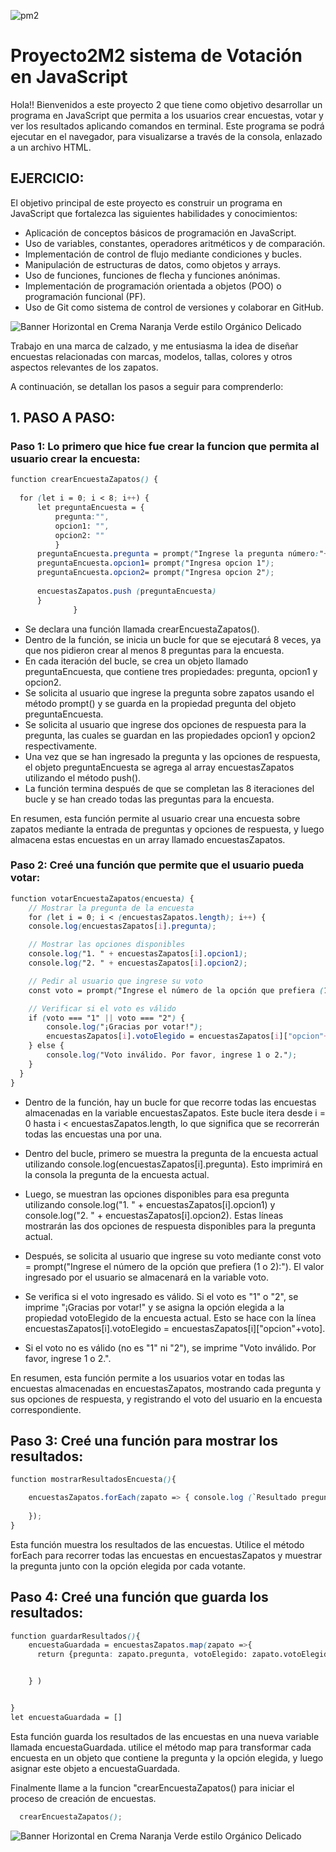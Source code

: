![pm2](https://github.com/Mariavaleriavarela/Proyecto2M2/assets/162743143/4aa002a8-3123-49fc-8316-d2055b3693d3)

# Proyecto2M2 sistema de Votación en JavaScript
Hola!! Bienvenidos a este proyecto 2 que tiene como objetivo desarrollar un programa en JavaScript que permita a los usuarios crear encuestas, votar y ver los resultados aplicando comandos en terminal. Este programa se podrá ejecutar en el navegador, para visualizarse a través de la consola, enlazado a un archivo HTML.


## EJERCICIO:
El objetivo principal de este proyecto es construir un programa en JavaScript que fortalezca las siguientes habilidades y conocimientos:

- Aplicación de conceptos básicos de programación en JavaScript.
- Uso de variables, constantes, operadores aritméticos y de comparación.
- Implementación de control de flujo mediante condiciones y bucles.
- Manipulación de estructuras de datos, como objetos y arrays.
- Uso de funciones, funciones de flecha y funciones anónimas.
- Implementación de programación orientada a objetos (POO) o programación funcional (PF).
- Uso de Git como sistema de control de versiones y colaborar en GitHub.


![Banner Horizontal en Crema Naranja Verde estilo Orgánico Delicado](https://github.com/Mariavaleriavarela/Proyecto2M2/assets/162743143/bf1fc960-32a0-4574-8415-676dae876199)


Trabajo en una marca de calzado, y me entusiasma la idea de diseñar encuestas relacionadas con marcas, modelos, tallas, colores y otros aspectos relevantes de los zapatos.

A continuación, se detallan los pasos a seguir para comprenderlo:

## 1. PASO A PASO:
### Paso 1: Lo primero que hice fue crear la funcion que permita al usuario crear la encuesta:

  ```scss
  function crearEncuestaZapatos() {
    
    for (let i = 0; i < 8; i++) {
        let preguntaEncuesta = {
            pregunta:"",
            opcion1: "",
            opcion2: ""
            }
        preguntaEncuesta.pregunta = prompt("Ingrese la pregunta número:"+ (i + 1) + "sobre zapatos")
        preguntaEncuesta.opcion1= prompt("Ingresa opcion 1");
        preguntaEncuesta.opcion2= prompt("Ingresa opcion 2");
    
        encuestasZapatos.push (preguntaEncuesta)
        }
                }
  ```

- Se declara una función llamada crearEncuestaZapatos().
- Dentro de la función, se inicia un bucle for que se ejecutará 8 veces, ya que nos pidieron crear al menos 8 preguntas para la encuesta.
- En cada iteración del bucle, se crea un objeto llamado preguntaEncuesta, que contiene tres propiedades: pregunta, opcion1 y opcion2.
- Se solicita al usuario que ingrese la pregunta sobre zapatos usando el método prompt() y se guarda en la propiedad pregunta del objeto preguntaEncuesta.
- Se solicita al usuario que ingrese dos opciones de respuesta para la pregunta, las cuales se guardan en las propiedades opcion1 y opcion2 respectivamente.
- Una vez que se han ingresado la pregunta y las opciones de respuesta, el objeto preguntaEncuesta se agrega al array encuestasZapatos utilizando el método push().
- La función termina después de que se completan las 8 iteraciones del bucle y se han creado todas las preguntas para la encuesta.
  
En resumen, esta función permite al usuario crear una encuesta sobre zapatos mediante la entrada de preguntas y opciones de respuesta, y luego almacena estas encuestas en un array llamado encuestasZapatos.

  
### Paso 2: Creé una función que permite que el usuario pueda votar:

```scss
function votarEncuestaZapatos(encuesta) {
    // Mostrar la pregunta de la encuesta
    for (let i = 0; i < (encuestasZapatos.length); i++) {
    console.log(encuestasZapatos[i].pregunta);

    // Mostrar las opciones disponibles
    console.log("1. " + encuestasZapatos[i].opcion1);
    console.log("2. " + encuestasZapatos[i].opcion2);

    // Pedir al usuario que ingrese su voto
    const voto = prompt("Ingrese el número de la opción que prefiera (1 o 2):");

    // Verificar si el voto es válido
    if (voto === "1" || voto === "2") {
        console.log("¡Gracias por votar!");
        encuestasZapatos[i].votoElegido = encuestasZapatos[i]["opcion"+voto]
    } else {
        console.log("Voto inválido. Por favor, ingrese 1 o 2.");
    }
  }
}
  ```

- Dentro de la función, hay un bucle for que recorre todas las encuestas almacenadas en la variable encuestasZapatos. Este bucle itera desde i = 0 hasta i < encuestasZapatos.length, lo que significa que se recorrerán todas las encuestas una por una.

- Dentro del bucle, primero se muestra la pregunta de la encuesta actual utilizando console.log(encuestasZapatos[i].pregunta). Esto imprimirá en la consola la pregunta de la encuesta actual.

- Luego, se muestran las opciones disponibles para esa pregunta utilizando console.log("1. " + encuestasZapatos[i].opcion1) y console.log("2. " + encuestasZapatos[i].opcion2). Estas líneas mostrarán las dos opciones de respuesta disponibles para la pregunta actual.

- Después, se solicita al usuario que ingrese su voto mediante const voto = prompt("Ingrese el número de la opción que prefiera (1 o 2):"). El valor ingresado por el usuario se almacenará en la variable voto.

- Se verifica si el voto ingresado es válido. Si el voto es "1" o "2", se imprime "¡Gracias por votar!" y se asigna la opción elegida a la propiedad votoElegido de la encuesta actual. Esto se hace con la línea encuestasZapatos[i].votoElegido = encuestasZapatos[i]["opcion"+voto].

- Si el voto no es válido (no es "1" ni "2"), se imprime "Voto inválido. Por favor, ingrese 1 o 2.".

 En resumen, esta función permite a los usuarios votar en todas las encuestas almacenadas en encuestasZapatos, mostrando cada pregunta y sus opciones de respuesta, y registrando el voto del usuario en la encuesta correspondiente.


##  Paso 3: Creé una función para mostrar los resultados:

```scss
function mostrarResultadosEncuesta(){

    encuestasZapatos.forEach(zapato => { console.log (`Resultado pregunta ${zapato.pregunta}: ${zapato.votoElegido}`)
        
    });
}

  ```
Esta función muestra los resultados de las encuestas. Utilice el método forEach para recorrer todas las encuestas en encuestasZapatos y muestrar la pregunta junto con la opción elegida por cada votante.

##  Paso 4: Creé una función que guarda los resultados:

```scss
function guardarResultados(){
    encuestaGuardada = encuestasZapatos.map(zapato =>{ 
      return {pregunta: zapato.pregunta, votoElegido: zapato.votoElegido}


    } )


}
let encuestaGuardada = []

  ```
Esta función guarda los resultados de las encuestas en una nueva variable llamada encuestaGuardada. utilice el método map para transformar cada encuesta en un objeto que contiene la pregunta y la opción elegida, y luego asignar este objeto a encuestaGuardada.

Finalmente llame a la funcion "crearEncuestaZapatos() para iniciar el proceso de creación de encuestas.

```scss 
  crearEncuestaZapatos();
 ```
![Banner Horizontal en Crema Naranja Verde estilo Orgánico Delicado](https://github.com/Mariavaleriavarela/Proyecto2M2/assets/162743143/dd69bb49-d92c-426e-aa38-196b3c9d047e)




